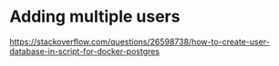 
# Adding multiple users

https://stackoverflow.com/questions/26598738/how-to-create-user-database-in-script-for-docker-postgres
